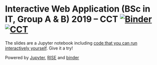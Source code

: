 # Interactive Web Application (BSc in IT, Group A & B) 2019 – CCT [![Binder](https://mybinder.org/badge_logo.svg)](https://mybinder.org/v2/gh/mikhail-cct/cct-iwa/master)<br/>[![CCT](https://www.cct.ie/wp-content/themes/hdcct/img/atoms/logo.jpg)](http://cct.ie)

The slides are a Jupyter notebook including [code that you can run interactively yourself](https://mybinder.org/v2/gh/mikhail-cct/cct_db/master?filepath=slides.ipynb). Give it a try!

Powered by [Jupyter](https://jupyter.org/), [RISE](https://rise.readthedocs.io) and [binder](https://mybinder.org)

